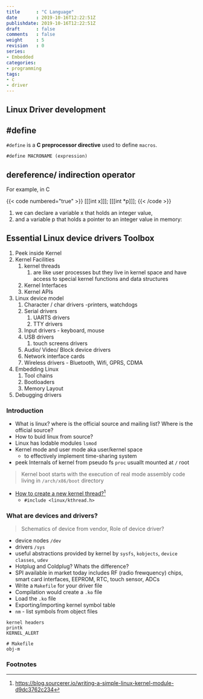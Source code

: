 ```yaml
---
title      : "C Language"
date       : 2019-10-16T12:22:51Z
publishdate: 2019-10-16T12:22:51Z
draft      : false
comments   : false
weight     : 5
revision   : 0
series:
- Embedded
categories:
- programming
tags:
- c
- driver
---
```


<!-- more -->

## Linux Driver development


##  #define

`#define` is a **C preprocessor directive** used to define `macros`.

```
#define MACRONAME (expression) 
```

##  dereference/ indirection operator 

For example, in C

{{< code numbered="true" >}}
[[[int x]]];
[[[int *p]]];
{{< /code >}}

1. we can declare a variable x that holds an integer value,
2. and a variable p that holds a pointer to an integer value in memory:

## Essential Linux device drivers Toolbox

1. Peek inside Kernel
2. Kernel Facilities
   1. kernel threads
      1. are like user processes but they live in kernel space and have access to special kernel functions and data structures
   2. Kernel Interfaces
   3. Kernel APIs
3. Linux device model
   1. Character / char drivers -printers, watchdogs
   2. Serial drivers
      1. UARTS drivers
      2. TTY drivers
   3. Input drivers - keyboard, mouse
   4. USB drivers
      1. touch screens drivers
   5. Audio/ Video/ Block device drivers
   6. Network interface cards
   7. Wireless drivers - Bluetooth, Wifi, GPRS, CDMA
4. Embedding Linux
   1. Tool chains
   2. Bootloaders
   3. Memory Layout
5. Debugging drivers

### Introduction

* What is linux? where is the official source and mailing list? Where is the official source?
* How to buid linux from source?
* Linux has lodable modules `lsmod`
* Kernel mode and user mode aka user/kernel space
  * to effectively implement time-sharing system
* peek Internals of kernel from pseudo fs `proc` usuallt mounted at `/` root

> Kernel boot starts with the execution of real mode assembly code living in `/arch/x86/boot` directory

* [How to create a new kernel thread?](https://www.kernel.org/doc/html/latest/process/index.html)[^1]
  * `#include <linux/kthread.h>`

### What are devices and drivers?

> Schematics of device from vendor, Role of device driver?

* device nodes `/dev`
* drivers `/sys`
* useful abstractions provided by kernel by `sysfs`, `kobjects`, `device classes`, `udev`
* Hotplug and Coldplug? Whats the difference?
* SPI available in market today includes RF (radio frewquency) chips, smart card interfaces, EEPROM, RTC, touch sensor, ADCs
* Write a `Makefile` for your driver file
* Compilation would create a `.ko` file
* Load the `.ko` file
* Exporting/importing kernel symbol table
* `nm` - list symbols from object files



```
kernel headers
printk
KERNEL_ALERT

# Makefile
obj-m
```

### Footnotes

[^1]: https://blog.sourcerer.io/writing-a-simple-linux-kernel-module-d9dc3762c234
[^2]:
